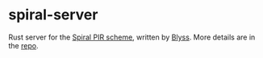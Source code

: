 # spiral-server

Rust server for the [Spiral PIR scheme](https://eprint.iacr.org/2022/368), written by [Blyss](https://blyss.dev). More details are in the [repo](https://github.com/blyssprivacy/sdk).